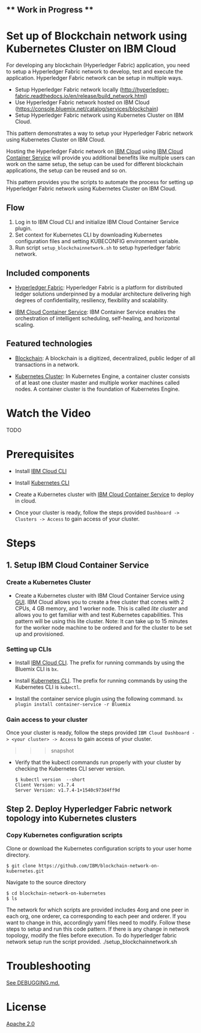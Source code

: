 ## ** Work in Progress **
# Set up of Blockchain network using Kubernetes Cluster on IBM Cloud

For developing any blockchain (Hyperledger Fabric) application, you need to setup a Hyperledger Fabric network to develop, test and execute the application. Hyperledger Fabric network can be setup in multiple ways. 
* Setup Hyperledger Fabric network locally (http://hyperledger-fabric.readthedocs.io/en/release/build_network.html)
* Use Hyperledger Fabric network hosted on IBM Cloud (https://console.bluemix.net/catalog/services/blockchain)
* Setup Hyperledger Fabric network using Kubernetes Cluster on IBM Cloud.

This pattern demonstrates a way to setup your Hyperledger Fabric network using Kubernetes Cluster on IBM Cloud.

Hosting the Hyperledger Fabric network on [IBM Cloud](https://console.bluemix.net/) using [IBM Cloud Container Service](https://console.bluemix.net/containers-kubernetes/catalog/cluster) will provide you additional benefits like multiple users can work on the same setup, the setup can be used for different blockchain applications, the setup can be reused and so on.

This pattern provides you the scripts to automate the process for setting up Hyperledger Fabric network using Kubernetes Cluster on IBM Cloud.

## Flow

1. Log in to IBM Cloud CLI and initialize IBM Cloud Container Service plugin.
2. Set context for Kubernetes CLI by downloading Kubernetes configuration files and setting KUBECONFIG environment variable.
3. Run script `setup_blockchainnetwork.sh` to setup hyperledger fabric network.

## Included components

* [Hyperledger Fabric](https://hyperledger-fabric.readthedocs.io/): Hyperledger Fabric is a platform for distributed ledger solutions underpinned by a modular architecture delivering high degrees of confidentiality, resiliency, flexibility and scalability.

* [IBM Cloud Container Service](https://console.bluemix.net/containers-kubernetes/catalog/cluster): IBM Container Service enables the orchestration of intelligent scheduling, self-healing, and horizontal scaling.

## Featured technologies

* [Blockchain](https://en.wikipedia.org/wiki/Blockchain): A blockchain is a digitized, decentralized, public ledger of all transactions in a network.

* [Kubernetes Cluster](https://kubernetes.io/docs): In Kubernetes Engine, a container cluster consists of at least one cluster master and multiple worker machines called nodes. A container cluster is the foundation of Kubernetes Engine.

# Watch the Video

TODO

# Prerequisites

* Install [IBM Cloud CLI](https://console.bluemix.net/docs/cli/reference/bluemix_cli/get_started.html#getting-started)

* Install [Kubernetes CLI](https://kubernetes.io/docs/tasks/tools/install-kubectl/)

* Create a Kubernetes cluster with [IBM Cloud Container Service](https://console.bluemix.net/containers-kubernetes/catalog/cluster) to deploy in cloud.

* Once your cluster is ready, follow the steps provided `Dashboard -> Clusters -> Access` to gain access of your cluster.

# Steps

## 1. Setup IBM Cloud Container Service
### Create a Kubernetes Cluster

* Create a Kubernetes cluster with IBM Cloud Container Service using [GUI](https://console.bluemix.net/containers-kubernetes/catalog/cluster). IBM Cloud allows you to create a free cluster that comes with 2 CPUs, 4 GB memory, and 1 worker node. This is called _lite cluster_ and allows you to get familiar with and test Kubernetes capabilities. This pattern will be using this lite cluster.
Note: It can take up to 15 minutes for the worker node machine to be ordered and for the cluster to be set up and provisioned.


### Setting up CLIs

* Install [IBM Cloud CLI](https://console.bluemix.net/docs/cli/reference/bluemix_cli/get_started.html#getting-started). The prefix for running commands by using the Bluemix CLI is `bx`.

* Install [Kubernetes CLI](https://kubernetes.io/docs/tasks/tools/install-kubectl/). The prefix for running commands by using the Kubernetes CLI is `kubectl`.

* Install the container service plugin using the following command.
`bx plugin install container-service -r Bluemix`

### Gain access to your cluster
  Once your cluster is ready, follow the steps provided `IBM Cloud Dashboard -> <your cluster> -> Access` to gain access of your cluster.
  >>>snapshot

  * Verify that the kubectl commands run properly with your cluster by checking the Kubernetes CLI server version.
    ```
    $ kubectl version  --short
    Client Version: v1.7.4
    Server Version: v1.7.4-1+1540c973d4ff9d
    ```
## Step 2. Deploy Hyperledger Fabric network topology into Kubernetes clusters

### Copy Kubernetes configuration scripts
Clone or download the Kubernetes configuration scripts to your user home directory.
```
$ git clone https://github.com/IBM/blockchain-network-on-kubernetes.git
```

Navigate to the source directory
```
$ cd blockchain-network-on-kubernetes
$ ls
```



The network for which scripts are provided includes 4org and one peer in each org, one orderer, ca corresponding to each peer and orderer. If you want to change in this, accordingly yaml files need to modify.
Follow these steps to setup and run this code pattern. 
If there is any change in network topology, modify the files before execution.
To do hyperledger fabric network setup run the script provided.
./setup_blockchainnetwork.sh



# Troubleshooting

[See DEBUGGING.md.](DEBUGGING.md)

# License

[Apache 2.0](LICENSE)
